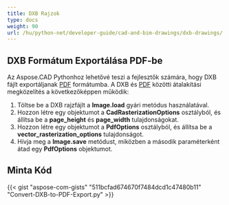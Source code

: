 ```yaml
---
title: DXB Rajzok
type: docs
weight: 90
url: /hu/python-net/developer-guide/cad-and-bim-drawings/dxb-drawings/
---
```


## **DXB Formátum Exportálása PDF-be**

Az Aspose.CAD Pythonhoz lehetővé teszi a fejlesztők számára, hogy DXB fájlt exportáljanak [PDF](https://docs.fileformat.com/pdf/) formátumba. A DXB és [PDF](https://docs.fileformat.com/pdf/) közötti átalakítási megközelítés a következőképpen működik:

1. Töltse be a DXB rajzfájlt a **Image.load** gyári metódus használatával.
1. Hozzon létre egy objektumot a **CadRasterizationOptions** osztályból, és állítsa be a **page_height** és **page_width** tulajdonságokat.
1. Hozzon létre egy objektumot a **PdfOptions** osztályból, és állítsa be a **vector_rasterization_options** tulajdonságot.
1. Hívja meg a **Image.save** metódust, miközben a második paraméterként átad egy **PdfOptions** objektumot.

## Minta Kód

{{< gist "aspose-com-gists" "511bcfad674670f7484dcd1c47480b11" "Convert-DXB-to-PDF-Export.py" >}}
